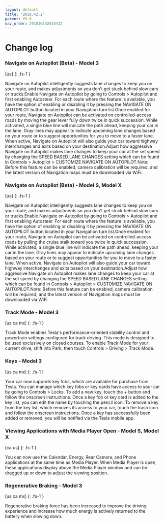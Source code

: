 ```yaml
---
layout: default
title: "2018.42.2"
parent: V9.0
nav_order: 201810142018422
---
```


# Change log

### Navigate on Autopilot (Beta)  - Model 3
[us]
{: .fs-1 }

Navigate on Autopilot intelligently suggests lane changes to keep you on your route, and makes adjustments so you don’t get stuck behind slow cars or trucks.Enable Navigate on Autopilot by going to Controls > Autopilot and first enabling Autosteer. For each route where the feature is available, you have the option of enabling or disabling it by pressing the NAVIGATE ON AUTOPILOT button located in your Navigation turn list.Once enabled for your route, Navigate on Autopilot can be activated on controlled-access roads by moving the gear lever fully down twice in quick succession. While activated, a single blue line will indicate the path ahead, keeping your car in the lane. Gray lines may appear to indicate upcoming lane changes based on your route or to suggest opportunities for you to move to a faster lane. When active, Navigate on Autopilot will also guide your car toward highway interchanges and exits based on your destination.Adjust how aggressive Navigate on Autopilot makes lane changes to keep your car at the set speed by changing the SPEED BASED LANE CHANGES setting which can be found in Controls > Autopilot > CUSTOMIZE NAVIGATE ON AUTOPILOT.Note: Before this feature can be enabled, camera calibration will be required, and the latest version of Navigation maps must be downloaded via WiFi.

### Navigate on Autopilot (Beta)  - Model S, Model X
[us]
{: .fs-1 }

Navigate on Autopilot intelligently suggests lane changes to keep you on your route, and makes adjustments so you don’t get stuck behind slow cars or trucks.Enable Navigate on Autopilot by going to Controls > Autopilot and first enabling Autosteer. For each route where the feature is available, you have the option of enabling or disabling it by pressing the NAVIGATE ON AUTOPILOT button located in your Navigation turn list.Once enabled for your route, Navigate on Autopilot can be activated on controlled-access roads by pulling the cruise stalk toward you twice in quick succession. While activated, a single blue line will indicate the path ahead, keeping your car in the lane. Gray lines may appear to indicate upcoming lane changes based on your route or to suggest opportunities for you to move to a faster lane. When active, Navigate on Autopilot will also guide your car toward highway interchanges and exits based on your destination.Adjust how aggressive Navigate on Autopilot makes lane changes to keep your car at the set speed by changing the SPEED BASED LANE CHANGES setting which can be found in Controls > Autopilot > CUSTOMIZE NAVIGATE ON AUTOPILOT.Note: Before this feature can be enabled, camera calibration will be required, and the latest version of Navigation maps must be downloaded via WiFi.

### Track Mode  - Model 3
[us ca mx]
{: .fs-1 }

Track Mode enables Tesla's performance-oriented stability control and powertrain settings configured for track driving. This mode is designed to be used exclusively on closed courses. To enable Track Mode for your current drive, shift into Park, then touch Controls > Driving > Track Mode.

### Keys  - Model 3
[us ca mx]
{: .fs-1 }

Your car now supports key fobs, which are available for purchase from Tesla. You can manage which key fobs or key cards have access to your car by going to Controls > Locks. To add a new key, touch the + button and follow the onscreen instructions. Once a key fob or key card is added to the key list, you can edit the name by touching the pencil icon. To remove a key from the key list, which removes its access to your car, touch the trash icon and follow the onscreen instructions. Once a key has successfully been added or removed, you will be notified via the Tesla mobile app.

### Viewing Applications with Media Player Open  - Model S, Model X
[ca us]
{: .fs-1 }

You can now use the Calendar, Energy, Rear Camera, and Phone applications at the same time as Media Player. When Media Player is open, these applications display above the Media Player window and can be dragged up or down to adjust the viewing position.

### Regenerative Braking  - Model 3
[us ca mx]
{: .fs-1 }

Regenerative braking force has been increased to improve the driving experience and increase how much energy is actively returned to the battery when slowing down.